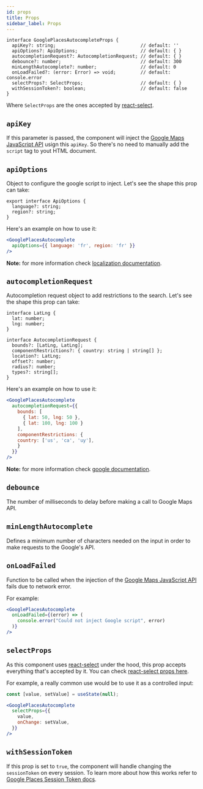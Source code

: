 ```yaml
---
id: props
title: Props
sidebar_label: Props
---
```


```tsx
interface GooglePlacesAutocompleteProps {
  apiKey?: string;                               // default: ''
  apiOptions?: ApiOptions;                       // default: { }
  autocompletionRequest?: AutocompletionRequest; // default: { }
  debounce?: number;                             // default: 300
  minLengthAutocomplete?: number;                // default: 0
  onLoadFailed?: (error: Error) => void;         // default: console.error
  selectProps?: SelectProps;                     // default: { }
  withSessionToken?: boolean;                    // default: false
}
```

Where `SelectProps` are the ones accepted by [react-select](https://react-select.com/props).


## `apiKey`

If this parameter is passed, the component will inject the [Google Maps JavaScript API](https://developers.google.com/maps/documentation/javascript/) usign this `apiKey`. So there's no need to manually add the `script` tag to yout HTML document.


## `apiOptions`

Object to configure the google script to inject. Let's see the shape this prop can take:

```tsx
export interface ApiOptions {
  language?: string;
  region?: string;
}
```

Here's an example on how to use it:

```jsx
<GooglePlacesAutocomplete
  apiOptions={{ language: 'fr', region: 'fr' }}
/>
```

**Note:** for more information check [localization documentation](https://developers.google.com/maps/documentation/javascript/localization).


## `autocompletionRequest`

Autocompletion request object to add restrictions to the search. Let's see the shape this prop can take:

```tsx
interface LatLng {
  lat: number;
  lng: number;
}

interface AutocompletionRequest {
  bounds?: [LatLng, LatLng];
  componentRestrictions?: { country: string | string[] };
  location?: LatLng;
  offset?: number;
  radius?: number;
  types?: string[];
}
```

Here's an example on how to use it:

```jsx
<GooglePlacesAutocomplete
  autocompletionRequest={{
    bounds: [
      { lat: 50, lng: 50 },
      { lat: 100, lng: 100 }
    ],
    componentRestrictions: {
    country: ['us', 'ca', 'uy'],
    }
  }}
/>
```

**Note:** for more information check [google documentation](https://developers.google.com/maps/documentation/javascript/reference/places-autocomplete-service#AutocompletionRequest).


## `debounce`

The number of milliseconds to delay before making a call to Google Maps API.


## `minLengthAutocomplete`

Defines a minimum number of characters needed on the input in order to make requests to the Google's API.


## `onLoadFailed`

Function to be called when the injection of the [Google Maps JavaScript API](https://developers.google.com/maps/documentation/javascript/) fails due to network error.

For example:
```jsx
<GooglePlacesAutocomplete
  onLoadFailed={(error) => (
    console.error("Could not inject Google script", error)
  )}
/>
```

## `selectProps`

As this component uses [react-select](https://react-select.com) under the hood, this prop accepts everything that's accepted by it. You can check [react-select props here](https://react-select.com/props).

For example, a really common use would be to use it as a controlled input:
```jsx
const [value, setValue] = useState(null);

<GooglePlacesAutocomplete
  selectProps={{
    value,
    onChange: setValue,
  }}
/>
```

## `withSessionToken`

If this prop is set to `true`, the component will handle changing the `sessionToken` on every session. To learn more about how this works refer to [Google Places Session Token docs](https://developers.google.com/places/web-service/session-tokens).
